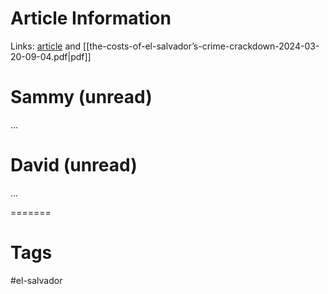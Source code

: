 # Article Information

Links: [article](https://www.foreignaffairs.com/central-america/bukele-costs-salvadors-crime-crackdown) and [[the-costs-of-el-salvador’s-crime-crackdown-2024-03-20-09-04.pdf|pdf]]
# Sammy (unread)

...

# David (unread)

...

=======
# Tags

#el-salvador